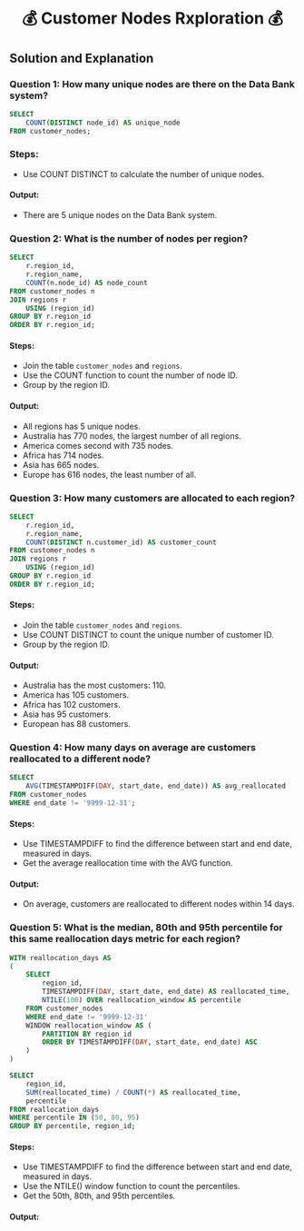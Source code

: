 # <p align="center" style="margin-top: 0px;">💰 Customer Nodes Rxploration 💰

## Solution and Explanation

### Question 1: How many unique nodes are there on the Data Bank system?

````sql
SELECT
	COUNT(DISTINCT node_id) AS unique_node
FROM customer_nodes;
````

### Steps:
- Use COUNT DISTINCT to calculate the number of unique nodes. 

#### Output:


- There are 5 unique nodes on the Data Bank system.

### Question 2: What is the number of nodes per region?

````sql
SELECT
	r.region_id,
    r.region_name,
	COUNT(n.node_id) AS node_count
FROM customer_nodes n
JOIN regions r
	USING (region_id)
GROUP BY r.region_id
ORDER BY r.region_id;
````

#### Steps:
- Join the table ```customer_nodes``` and ```regions```.
- Use the COUNT function to count the number of node ID.
- Group by the region ID.

#### Output:


- All regions has 5 unique nodes.
- Australia has 770 nodes, the largest number of all regions.
- America comes second with 735 nodes.
- Africa has 714 nodes.
- Asia has 665 nodes.
- Europe has 616 nodes, the least number of all.

### Question 3: How many customers are allocated to each region?

````sql
SELECT
	r.region_id,
    r.region_name,
	COUNT(DISTINCT n.customer_id) AS customer_count
FROM customer_nodes n
JOIN regions r
	USING (region_id)
GROUP BY r.region_id
ORDER BY r.region_id;
````

#### Steps:
- Join the table ```customer_nodes``` and ```regions```.
- Use COUNT DISTINCT to count the unique number of customer ID.
- Group by the region ID.

#### Output:


- Australia has the most customers: 110.
- America has 105 customers.
- Africa has 102 customers.
- Asia has 95 customers.
- European has 88 customers.

### Question 4: How many days on average are customers reallocated to a different node?

````sql
SELECT 
	AVG(TIMESTAMPDIFF(DAY, start_date, end_date)) AS avg_reallocated
FROM customer_nodes
WHERE end_date != '9999-12-31';
````

#### Steps:
- Use TIMESTAMPDIFF to find the difference between start and end date, measured in days.
- Get the average reallocation time with the AVG function.

#### Output:

- On average, customers are reallocated to different nodes within 14 days.

### Question 5: What is the median, 80th and 95th percentile for this same reallocation days metric for each region?
````sql
WITH reallocation_days AS 
(
	SELECT 
		region_id,
		TIMESTAMPDIFF(DAY, start_date, end_date) AS reallocated_time,
		NTILE(100) OVER reallocation_window AS percentile
	FROM customer_nodes
	WHERE end_date != '9999-12-31'
	WINDOW reallocation_window AS (
		PARTITION BY region_id 
		ORDER BY TIMESTAMPDIFF(DAY, start_date, end_date) ASC
	)
)

SELECT 
	region_id, 
	SUM(reallocated_time) / COUNT(*) AS reallocated_time, 
	percentile 
FROM reallocation_days
WHERE percentile IN (50, 80, 95)
GROUP BY percentile, region_id;
````

#### Steps:
- Use TIMESTAMPDIFF to find the difference between start and end date, measured in days.
- Use the NTILE() window function to count the percentiles.
- Get the 50th, 80th, and 95th percentiles.

#### Output:
